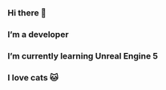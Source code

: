 ### Hi there 👋
###
### I’m a developer
### I’m currently learning Unreal Engine 5
### I love cats 🐱
